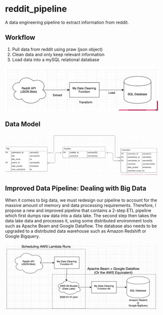 # reddit_pipeline
A data engineering pipeline to extract information from reddit.

## Workflow
1. Pull data from reddit using praw (json object)
2. Clean data and only keep relevant information
3. Load data into a mySQL relational database

<img src = "./pics/etl_pipeline_v1.png"/>


## Data Model
<img src = "./pics/data_model.png"/>

## Improved Data Pipeline: Dealing with Big Data
When it comes to big data, we must redesign our pipeline to account for the massive amount of memory and data processing requirements. Therefore, I propose a new and improved pipeline that contains a 2-step ETL pipeline which first dumps raw data into a data lake. The second step then takes the data lake data and processes it, using some distributed environment tools such as Apache Beam and Google Dataflow. The database also needs to be upgraded to a distributed data warehouse such as Amazon Redshift or Google Bigquery.

<img src = "./pics/etl_pipeline_v2.png"/>